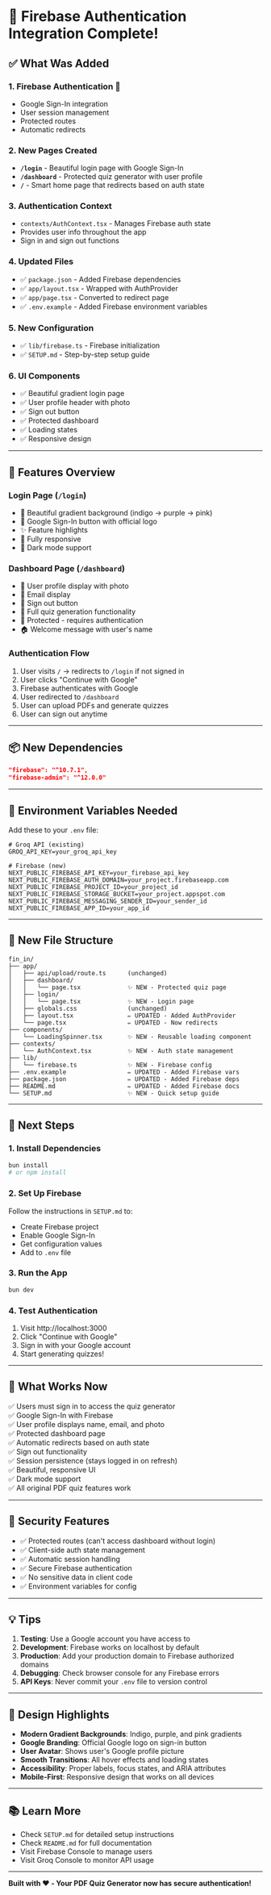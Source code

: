 # 🎉 Firebase Authentication Integration Complete!

## ✅ What Was Added

### 1. **Firebase Authentication** 🔐
   - Google Sign-In integration
   - User session management
   - Protected routes
   - Automatic redirects

### 2. **New Pages Created**
   - **`/login`** - Beautiful login page with Google Sign-In
   - **`/dashboard`** - Protected quiz generator with user profile
   - **`/`** - Smart home page that redirects based on auth state

### 3. **Authentication Context** 
   - `contexts/AuthContext.tsx` - Manages Firebase auth state
   - Provides user info throughout the app
   - Sign in and sign out functions

### 4. **Updated Files**
   - ✅ `package.json` - Added Firebase dependencies
   - ✅ `app/layout.tsx` - Wrapped with AuthProvider
   - ✅ `app/page.tsx` - Converted to redirect page
   - ✅ `.env.example` - Added Firebase environment variables

### 5. **New Configuration**
   - ✅ `lib/firebase.ts` - Firebase initialization
   - ✅ `SETUP.md` - Step-by-step setup guide

### 6. **UI Components**
   - ✅ Beautiful gradient login page
   - ✅ User profile header with photo
   - ✅ Sign out button
   - ✅ Protected dashboard
   - ✅ Loading states
   - ✅ Responsive design

---

## 🎨 Features Overview

### Login Page (`/login`)
- 🎨 Beautiful gradient background (indigo → purple → pink)
- 🔘 Google Sign-In button with official logo
- ✨ Feature highlights
- 📱 Fully responsive
- 🌙 Dark mode support

### Dashboard Page (`/dashboard`)
- 👤 User profile display with photo
- 📧 Email display
- 🚪 Sign out button
- 📄 Full quiz generation functionality
- 🎯 Protected - requires authentication
- 🏠 Welcome message with user's name

### Authentication Flow
1. User visits `/` → redirects to `/login` if not signed in
2. User clicks "Continue with Google"
3. Firebase authenticates with Google
4. User redirected to `/dashboard`
5. User can upload PDFs and generate quizzes
6. User can sign out anytime

---

## 📦 New Dependencies

```json
"firebase": "^10.7.1",
"firebase-admin": "^12.0.0"
```

---

## 🔑 Environment Variables Needed

Add these to your `.env` file:

```env
# Groq API (existing)
GROQ_API_KEY=your_groq_api_key

# Firebase (new)
NEXT_PUBLIC_FIREBASE_API_KEY=your_firebase_api_key
NEXT_PUBLIC_FIREBASE_AUTH_DOMAIN=your_project.firebaseapp.com
NEXT_PUBLIC_FIREBASE_PROJECT_ID=your_project_id
NEXT_PUBLIC_FIREBASE_STORAGE_BUCKET=your_project.appspot.com
NEXT_PUBLIC_FIREBASE_MESSAGING_SENDER_ID=your_sender_id
NEXT_PUBLIC_FIREBASE_APP_ID=your_app_id
```

---

## 📂 New File Structure

```
fin_in/
├── app/
│   ├── api/upload/route.ts      (unchanged)
│   ├── dashboard/
│   │   └── page.tsx             ✨ NEW - Protected quiz page
│   ├── login/
│   │   └── page.tsx             ✨ NEW - Login page
│   ├── globals.css              (unchanged)
│   ├── layout.tsx               ✏️ UPDATED - Added AuthProvider
│   └── page.tsx                 ✏️ UPDATED - Now redirects
├── components/
│   └── LoadingSpinner.tsx       ✨ NEW - Reusable loading component
├── contexts/
│   └── AuthContext.tsx          ✨ NEW - Auth state management
├── lib/
│   └── firebase.ts              ✨ NEW - Firebase config
├── .env.example                 ✏️ UPDATED - Added Firebase vars
├── package.json                 ✏️ UPDATED - Added Firebase deps
├── README.md                    ✏️ UPDATED - Added Firebase docs
└── SETUP.md                     ✨ NEW - Quick setup guide
```

---

## 🚀 Next Steps

### 1. Install Dependencies
```powershell
bun install
# or npm install
```

### 2. Set Up Firebase
Follow the instructions in `SETUP.md` to:
- Create Firebase project
- Enable Google Sign-In
- Get configuration values
- Add to `.env` file

### 3. Run the App
```powershell
bun dev
```

### 4. Test Authentication
1. Visit http://localhost:3000
2. Click "Continue with Google"
3. Sign in with your Google account
4. Start generating quizzes!

---

## 🎯 What Works Now

✅ Users must sign in to access the quiz generator  
✅ Google Sign-In with Firebase  
✅ User profile displays name, email, and photo  
✅ Protected dashboard page  
✅ Automatic redirects based on auth state  
✅ Sign out functionality  
✅ Session persistence (stays logged in on refresh)  
✅ Beautiful, responsive UI  
✅ Dark mode support  
✅ All original PDF quiz features work  

---

## 🔐 Security Features

- ✅ Protected routes (can't access dashboard without login)
- ✅ Client-side auth state management
- ✅ Automatic session handling
- ✅ Secure Firebase authentication
- ✅ No sensitive data in client code
- ✅ Environment variables for config

---

## 💡 Tips

1. **Testing**: Use a Google account you have access to
2. **Development**: Firebase works on localhost by default
3. **Production**: Add your production domain to Firebase authorized domains
4. **Debugging**: Check browser console for any Firebase errors
5. **API Keys**: Never commit your `.env` file to version control

---

## 🎨 Design Highlights

- **Modern Gradient Backgrounds**: Indigo, purple, and pink gradients
- **Google Branding**: Official Google logo on sign-in button
- **User Avatar**: Shows user's Google profile picture
- **Smooth Transitions**: All hover effects and loading states
- **Accessibility**: Proper labels, focus states, and ARIA attributes
- **Mobile-First**: Responsive design that works on all devices

---

## 📚 Learn More

- Check `SETUP.md` for detailed setup instructions
- Check `README.md` for full documentation
- Visit Firebase Console to manage users
- Visit Groq Console to monitor API usage

---

**Built with ❤️ - Your PDF Quiz Generator now has secure authentication!**
